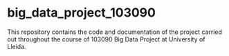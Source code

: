 # big_data_project_103090
This repository contains the code and documentation of the project carried out throughout the course of 103090 Big Data Project at University of Lleida.
